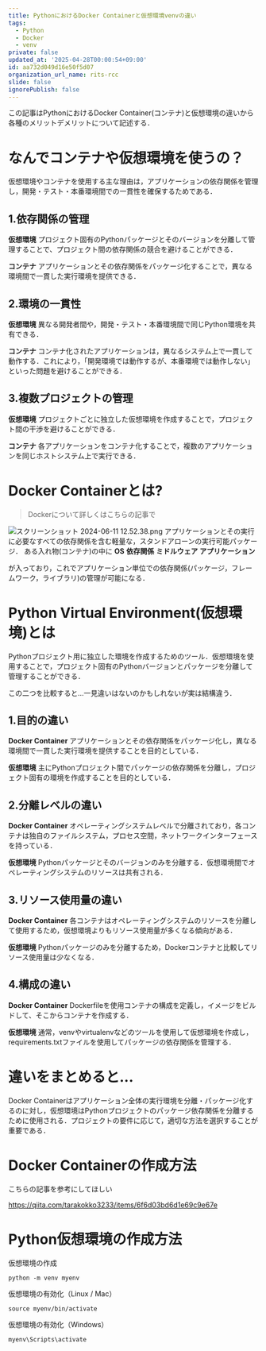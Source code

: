 ```yaml
---
title: PythonにおけるDocker Containerと仮想環境venvの違い
tags:
  - Python
  - Docker
  - venv
private: false
updated_at: '2025-04-28T00:00:54+09:00'
id: aa732d049d16e50f5d07
organization_url_name: rits-rcc
slide: false
ignorePublish: false
---
```

この記事はPythonにおけるDocker Container(コンテナ)と仮想環境の違いから各種のメリットデメリットについて記述する．

# なんでコンテナや仮想環境を使うの？
仮想環境やコンテナを使用する主な理由は，アプリケーションの依存関係を管理し，開発・テスト・本番環境間での一貫性を確保するためである．

## 1.依存関係の管理
**仮想環境**
プロジェクト固有のPythonパッケージとそのバージョンを分離して管理することで、プロジェクト間の依存関係の競合を避けることができる．

**コンテナ**
アプリケーションとその依存関係をパッケージ化することで，異なる環境間で一貫した実行環境を提供できる．

## 2.環境の一貫性
**仮想環境**
異なる開発者間や，開発・テスト・本番環境間で同じPython環境を共有できる．

**コンテナ**
コンテナ化されたアプリケーションは，異なるシステム上で一貫して動作する．これにより，「開発環境では動作するが、本番環境では動作しない」といった問題を避けることができる．

## 3.複数プロジェクトの管理
**仮想環境**
プロジェクトごとに独立した仮想環境を作成することで，プロジェクト間の干渉を避けることができる．

**コンテナ**
各アプリケーションをコンテナ化することで，複数のアプリケーションを同じホストシステム上で実行できる．

# Docker Containerとは?
>Dockerについて詳しくはこちらの記事で

![スクリーンショット 2024-06-11 12.52.38.png](https://qiita-image-store.s3.ap-northeast-1.amazonaws.com/0/3757442/b41ef3e5-b7be-9d49-74b4-e482fbf34d28.png)
アプリケーションとその実行に必要なすべての依存関係を含む軽量な，スタンドアローンの実行可能パッケージ．
ある入れ物(コンテナ)の中に
**OS**
**依存関係**
**ミドルウェア**
**アプリケーション**

が入っており，これでアプリケーション単位での依存関係(パッケージ，フレームワーク，ライブラリ)の管理が可能になる．

# Python Virtual Environment(仮想環境)とは
Pythonプロジェクト用に独立した環境を作成するためのツール．仮想環境を使用することで，プロジェクト固有のPythonバージョンとパッケージを分離して管理することができる．

この二つを比較すると...一見違いはないのかもしれないが実は結構違う．

## 1.目的の違い
**Docker Container**
アプリケーションとその依存関係をパッケージ化し，異なる環境間で一貫した実行環境を提供することを目的としている．

**仮想環境**
主にPythonプロジェクト間でパッケージの依存関係を分離し，プロジェクト固有の環境を作成することを目的としている．

## 2.分離レベルの違い
**Docker Container**
オペレーティングシステムレベルで分離されており，各コンテナは独自のファイルシステム，プロセス空間，ネットワークインターフェースを持っている．

**仮想環境**
Pythonパッケージとそのバージョンのみを分離する．仮想環境間でオペレーティングシステムのリソースは共有される．

## 3.リソース使用量の違い
**Docker Container**
各コンテナはオペレーティングシステムのリソースを分離して使用するため，仮想環境よりもリソース使用量が多くなる傾向がある．

**仮想環境**
Pythonパッケージのみを分離するため，Dockerコンテナと比較してリソース使用量は少なくなる．

## 4.構成の違い
**Docker Container**
Dockerfileを使用コンテナの構成を定義し，イメージをビルドして、そこからコンテナを作成する．

**仮想環境**
通常，venvやvirtualenvなどのツールを使用して仮想環境を作成し，requirements.txtファイルを使用してパッケージの依存関係を管理する．

# 違いをまとめると...
Docker Containerはアプリケーション全体の実行環境を分離・パッケージ化するのに対し，仮想環境はPythonプロジェクトのパッケージ依存関係を分離するために使用される．プロジェクトの要件に応じて，適切な方法を選択することが重要である．

# Docker Containerの作成方法
こちらの記事を参考にしてほしい

https://qiita.com/tarakokko3233/items/6f6d03bd6d1e69c9e67e

# Python仮想環境の作成方法
仮想環境の作成
```
python -m venv myenv
```

仮想環境の有効化（Linux / Mac）
```
source myenv/bin/activate
```

仮想環境の有効化（Windows）
```
myenv\Scripts\activate
```

